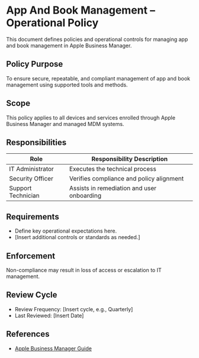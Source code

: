 # App And Book Management – Operational Policy

This document defines policies and operational controls for managing app and book management in Apple Business Manager.

## Policy Purpose

To ensure secure, repeatable, and compliant management of app and book management using supported tools and methods.

## Scope

This policy applies to all devices and services enrolled through Apple Business Manager and managed MDM systems.

## Responsibilities

| Role               | Responsibility Description                 |
| ------------------ | ------------------------------------------ |
| IT Administrator   | Executes the technical process             |
| Security Officer   | Verifies compliance and policy alignment   |
| Support Technician | Assists in remediation and user onboarding |

## Requirements

- Define key operational expectations here.
- [Insert additional controls or standards as needed.]

## Enforcement

Non-compliance may result in loss of access or escalation to IT management.

## Review Cycle

- Review Frequency: [Insert cycle, e.g., Quarterly]
- Last Reviewed: [Insert Date]

## References

- [Apple Business Manager Guide](https://support.apple.com/guide/apple-business-manager/welcome/web)
